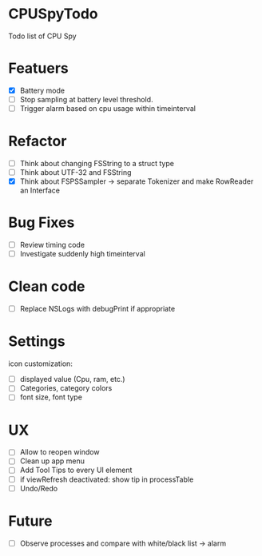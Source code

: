 # CPUSpyTodo
Todo list of CPU Spy

# Featuers
- [x] Battery mode
- [ ] Stop sampling at battery level threshold.
- [ ] Trigger alarm based on cpu usage within timeinterval

# Refactor
- [ ] Think about changing FSString to a struct type
- [ ] Think about UTF-32 and FSString
- [x] Think about FSPSSampler -> separate Tokenizer and make RowReader an Interface

# Bug Fixes
- [ ] Review timing code
- [ ] Investigate suddenly high timeinterval

# Clean code

- [ ] Replace NSLogs with debugPrint if appropriate

# Settings
icon customization:
- [ ] displayed value (Cpu, ram, etc.)
- [ ] Categories, category colors
- [ ] font size, font type

# UX
- [ ] Allow to reopen window
- [ ] Clean up app menu
- [ ] Add Tool Tips to every UI element
- [ ] if viewRefresh deactivated: show tip in processTable
- [ ] Undo/Redo

# Future
- [ ] Observe processes and compare with white/black list -> alarm


